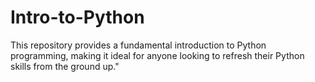 # Intro-to-Python
This repository provides a fundamental introduction to Python programming, making it ideal for anyone looking to refresh their Python skills from the ground up."
